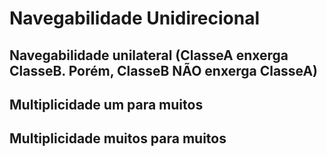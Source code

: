 # Navegabilidade Unidirecional
## Navegabilidade unilateral (ClasseA enxerga ClasseB. Porém, ClasseB NÃO enxerga ClasseA)
## Multiplicidade um para muitos
## Multiplicidade muitos para muitos

